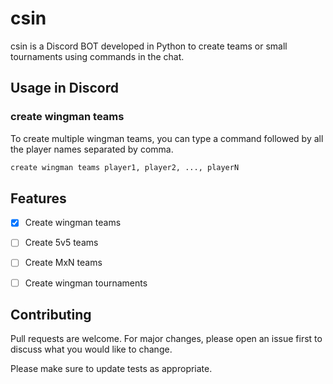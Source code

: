 # csin

csin is a Discord BOT developed in Python to create teams or small tournaments using commands in the chat.

## Usage in Discord

### create wingman teams
To create multiple wingman teams, you can type a command followed by all the player names separated by comma.


```bash
create wingman teams player1, player2, ..., playerN
```

## Features

- [x] Create wingman teams
- [ ] Create 5v5 teams
- [ ] Create MxN teams
- [ ] Create wingman tournaments


## Contributing
Pull requests are welcome. For major changes, please open an issue first to discuss what you would like to change.

Please make sure to update tests as appropriate.
